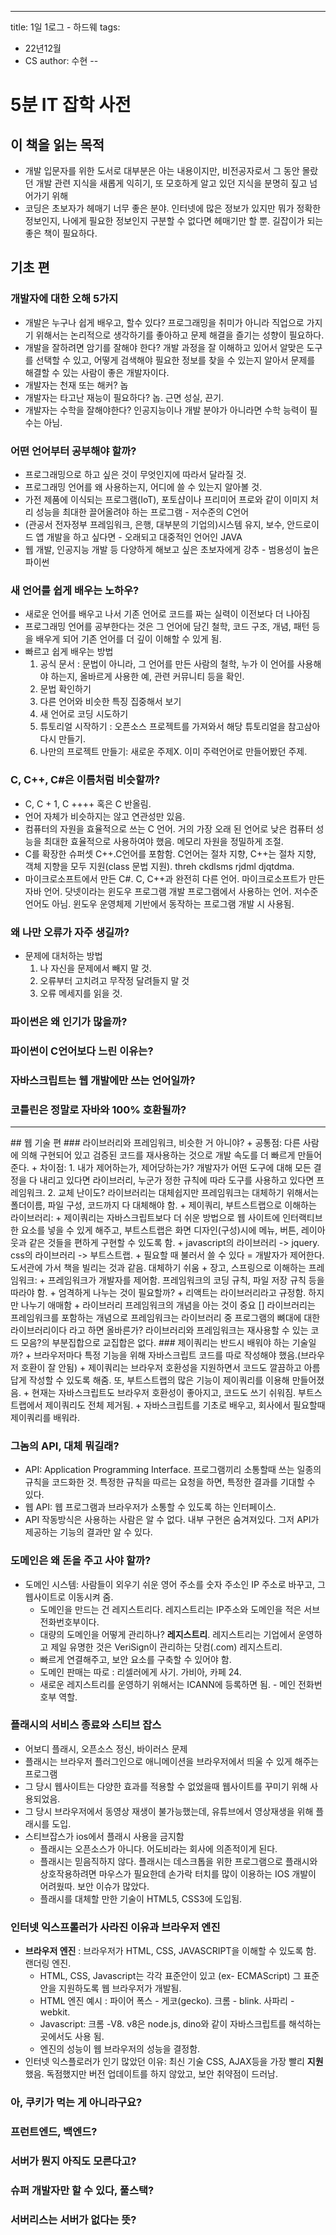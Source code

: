 ---
title: 1일 1로그 - 하드웨
tags:
- 22년12월
- CS
author: 수현
--
# 5분 IT 잡학 사전
## 이 책을 읽는 목적
+ 개발 입문자를 위한 도서로 대부분은 아는 내용이지만, 비전공자로서 그 동안 몰랐던 개발 관련 지식을 새롭게 익히기, 또 모호하게 알고 있던 지식을 분명히 짚고 넘어가기 위해
+ 코딩은 초보자가 헤매기 너무 좋은 분야. 인터넷에 많은 정보가 있지만 뭐가 정확한 정보인지, 나에게 필요한 정보인지 구분할 수 없다면 헤매기만 할 뿐. 길잡이가 되는 좋은 책이 필요하다.
## 기초 편
### 개발자에 대한 오해 5가지
+ 개발은 누구나 쉽게 배우고, 할수 있다? 프로그래밍을 취미가 아니라 직업으로 가지기 위해서는 논리적으로 생각하기를 좋아하고 문제 해결을 즐기는 성향이 필요하다.
+ 개발을 잘하려면 암기를 잘해야 한다? 개발 과정을 잘 이해하고 있어서 알맞은 도구를 선택할 수 있고, 어떻게 검색해야 필요한 정보를 찾을 수 있는지 알아서 문제를 해결할 수 있는 사람이 좋은 개발자이다.
+ 개발자는 천재 또는 해커? 놉
+ 개발자는 타고난 재능이 필요하다? 놉. 근면 성실, 끈기.
+ 개발자는 수학을 잘해야한다? 인공지능이나 개발 분야가 아니라면 수학 능력이 필수는 아님.
### 어떤 언어부터 공부해야 할까?
+ 프로그래밍으로 하고 싶은 것이 무엇인지에 따라서 달라질 것. 
+ 프로그래밍 언어를 왜 사용하는지, 어디에 쓸 수 있는지 알아볼 것.
+ 가전 제품에 이식되는 프로그램(IoT), 포토샵이나 프리미어 프로와 같이 이미지 처리 성능을 최대한 끌어올려야 하는 프로그램 - 저수준의 C언어
+ (관공서 전자정부 프레임워크, 은행, 대부분의 기업의)시스템 유지, 보수, 안드로이드 앱 개발을 하고 싶다면 - 오래되고 대중적인 언어인 JAVA
+ 웹 개발, 인공지능 개발 등 다양하게 해보고 싶은 초보자에게 강추 - 범용성이 높은 파이썬
### 새 언어를 쉽게 배우는 노하우?
+ 새로운 언어를 배우고 나서 기존 언어로 코드를 짜는 실력이 이전보다 더 나아짐
+ 프로그래밍 언어를 공부한다는 것은 그 언어에 담긴 철학, 코드 구조, 개념, 패턴 등을 배우게 되어 기존 언어를 더 깊이 이해할 수 있게 됨.
+ 빠르고 쉽게 배우는 방법
    1. 공식 문서 : 문법이 아니라, 그 언어를 만든 사람의 철학, 누가 이 언어를 사용해야 하는지, 올바르게 사용한 예, 관련 커뮤니티 등을 확인.
    2. 문법 확인하기
    3. 다른 언어와 비슷한 특징 집중해서 보기
    4. 새 언어로 코딩 시도하기
    5. 튜토리얼 시작하기 : 오픈소스 프로젝트를 가져와서 해당 튜토리얼을 참고삼아 다시 만들기.
    6. 나만의 프로젝트 만들기: 새로운 주제X. 이미 주력언어로 만들어봤던 주제.
### C, C++, C#은 이름처럼 비슷할까?
+ C, C + 1, C ++++ 혹은 C 반올림.
+ 언어 자체가 비슷하지는 않고 연관성만 있음. 
+ 컴퓨터의 자원을 효율적으로 쓰는 C 언어. 거의 가장 오래 된 언어로 낮은 컴퓨터 성능을 최대한 효율적으로 사용하여야 했음. 메모리 자원을 정밀하게 조절.
+ C를 확장한 슈퍼셋 C++.C언어를 포함함. C언어는 절차 지향, C++는 절차 지향, 객체 지향을 모두 지원(class 문법 지원). threh ckdlsms rjdml djqtdma.
+ 마이크로소프트에서 만든 C#. C, C++과 완전히 다른 언어. 마이크로소프트가 만든 자바 언어. 닷넷이라는 윈도우 프로그램 개발 프로그램에서 사용하는 언어. 저수준 언어도 아님. 윈도우 운영체제 기반에서 동작하는 프로그램 개발 시 사용됨.
### 왜 나만 오류가 자주 생길까?
+ 문제에 대처하는 방법
    1. 나 자신을 문제에서 빼지 말 것.
    2. 오류부터 고치려고 무작정 달려들지 말 것
    3. 오류 메세지를 읽을 것.
### 파이썬은 왜 인기가 많을까?
### 파이썬이 C언어보다 느린 이유는?
### 자바스크립트는 웹 개발에만 쓰는 언어일까?
### 코틀린은 정말로 자바와 100% 호환될까?
<hr>
## 웹 기술 편
### 라이브러리와 프레임워크, 비슷한 거 아니야?
+ 공통점: 다른 사람에 의해 구현되어 있고 검증된 코드를 재사용하는 것으로 개발 속도를 더 빠르게 만들어 준다.
+ 차이점:
    1. 내가 제어하는가, 제어당하는가? 개발자가 어떤 도구에 대해 모든 결정을 다 내리고 있다면 라이브러리, 누군가 정한 규칙에 따라 도구를 사용하고 있다면 프레임워크. 
    2. 교체 난이도? 라이브러리는 대체쉽지만 프레임워크는 대체하기 위해서는 폴더이름, 파일 구성, 코드까지 다 대체해야 함.
+ 제이쿼리, 부트스트랩으로 이해하는 라이브러리: 
    + 제이쿼리는 자바스크립트보다 더 쉬운 방법으로 웹 사이트에 인터랙티브한 요소를 넣을 수 있게 해주고, 부트스트랩은 화면 디자인(구성)시에 메뉴, 버튼, 레이아웃과 같은 것들을 편하게 구현할 수 있도록 함. 
    + javascript의 라이브러리 -> jquery. css의 라이브러리 -> 부트스트랩. 
    + 필요할 때 불러서 쓸 수 있다 = 개발자가 제어한다. 도서관에 가서 책을 빌리는 것과 같음. 대체하기 쉬움
+ 장고, 스프링으로 이해하는 프레임워크:
    + 프레임워크가 개발자를 제어함. 프레임워크의 코딩 규칙, 파일 저장 규칙 등을 따라야 함.
+ 엄격하게 나누는 것이 필요할까?
    + 리액트는 라이브러리라고 규정함. 하지만 나누기 애매함
    + 라이브러리 프레임워크의 개념을 아는 것이 중요
[] 라이브러리는 프레임워크를 포함하는 개념으로 프레임워크는 라이브러리 중 프로그램의 뼈대에 대한 라이브러리이다 라고 하면 올바른가? 라이브러리와 프레임워크는 재사용할 수 있는 코드 모음?의 부분집합으로 교집합은 없다.
### 제이쿼리는 반드시 배워야 하는 기술일까?
+ 브라우저마다 특정 기능을 위해 자바스크립트 코드를 따로 작성해야 했음.(브라우저 호환이 잘 안됨) 
+ 제이쿼리는 브라우저 호환성을 지원하면서 코드도 깔끔하고 아름답게 작성할 수 있도록 해줌. 또, 부트스트랩의 많은 기능이 제이쿼리를 이용해 만들어졌음.
+ 현재는 자바스크립트도 브라우저 호환성이 좋아지고, 코드도 쓰기 쉬워짐. 부트스트랩에서 제이쿼리도 전체 제거됨.
+ 자바스크립트를 기초로 배우고, 회사에서 필요할때 제이쿼리를 배워라.

### 그놈의 API, 대체 뭐길래?
+ API: Application Programming Interface. 프로그램끼리 소통할때 쓰는 일종의 규칙을 코드화한 것. 특정한 규칙을 따르는 요청을 하면, 특정한 결과를 기대할 수 있다.
+ 웹 API: 웹 프로그램과 브라우저가 소통할 수 있도록 하는 인터페이스.
+ API 작동방식은 사용하는 사람은 알 수 없다. 내부 구현은 숨겨져있다. 그저 API가 제공하는 기능의 결과만 알 수 있다.

### 도메인은 왜 돈을 주고 사야 할까?
+ 도메인 시스템: 사람들이 외우기 쉬운 영어 주소를 숫자 주소인 IP 주소로 바꾸고, 그 웹사이트로 이동시켜 줌. 
    + 도메인을 만드는 건 레지스트리다. 레지스트리는 IP주소와 도메인을 적은 서브 전화번호부이다.
    + 대량의 도메인을 어떻게 관리하나? **레지스트리**. 레지스트리는 기업에서 운영하고 제일 유명한 것은 VeriSign이 관리하는 닷컴(.com) 레지스트리.
    + 빠르게 연결해주고, 보안 요소를 구축할 수 있어야 함.
    + 도메인 판매는 따로 : 리셀러에게 사기. 가비아, 카페 24.
    + 새로운 레지스트리를 운영하기 위해서는 ICANN에 등록하면 됨. - 메인 전화번호부 역할.
### 플래시의 서비스 종료와 스티브 잡스
+ 어보디 플래시, 오픈소스 정신, 바이러스 문제
+ 플래시는 브라우저 플러그인으로 애니메이션을 브라우저에서 띄울 수 있게 해주는 프로그램
+ 그 당시 웹사이트는 다양한 효과를 적용할 수 없었을때 웹사이트를 꾸미기 위해 사용되었음.
+ 그 당시 브라우저에서 동영상 재생이 불가능했는데, 유튜브에서 영상재생을 위해 플래시를 도입.
+ 스티브잡스가 ios에서 플래시 사용을 금지함
    + 플래시는 오픈소스가 아니다. 어도비라는 회사에 의존적이게 된다.
    + 플래시는 믿음직하지 않다. 플래시는 데스크톱을 위한 프로그램으로 플래시와 상호작용하려면 마우스가 필요한데 손가락 터치를 많이 이용하는 IOS 개발이 어려웠따. 보안 이슈가 많았다.
    + 플래시를 대체할 만한 기술이 HTML5, CSS3에 도입됨.   
### 인터넷 익스프롤러가 사라진 이유과 브라우저 엔진
+ **브라우저 엔진** : 브라우저가 HTML, CSS, JAVASCRIPT을 이해할 수 있도록 함. 랜더링 엔진.
    + HTML, CSS, Javascript는 각각 표준안이 있고 (ex- ECMAScript) 그 표준안을 지원하도록 웹 브라우저가 개발됨. 
    + HTML 엔진 예시 : 파이어 폭스 - 게코(gecko). 크롬 - blink. 사파리 - webkit.
    + Javascript: 크롬 -V8. v8은 node.js, dino와 같이 자바스크립트를 해석하는 곳에서도 사용 됨.
    + 엔진의 성능이 웹 브라우저의 성능을 결정함.
+ 인터넷 익스플로러가 인기 많았던 이유: 최신 기술 CSS, AJAX등을 가장 빨리 **지원**했음. 독점했지만 버전 업데이트를 하지 않았고, 보안 취약점이 드러남.
### 아, 쿠키가 먹는 게 아니라구요?
### 프런트엔드, 백엔드?
### 서버가 뭔지 아직도 모른다고?
### 슈퍼 개발자만 할 수 있다, 풀스택?
### 서버리스는 서버가 없다는 뜻?
